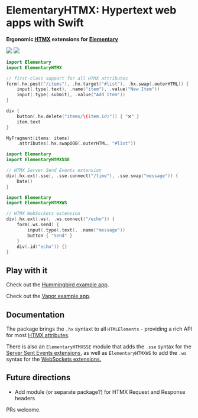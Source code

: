 # ElementaryHTMX: Hypertext web apps with Swift

**Ergonomic [HTMX](https://htmx.org/) extensions for [Elementary](https://github.com/sliemeobn/elementary)**

[![](https://img.shields.io/endpoint?url=https%3A%2F%2Fswiftpackageindex.com%2Fapi%2Fpackages%2Fsliemeobn%2Felementary-htmx%2Fbadge%3Ftype%3Dswift-versions)](https://swiftpackageindex.com/sliemeobn/elementary-htmx) [![](https://img.shields.io/endpoint?url=https%3A%2F%2Fswiftpackageindex.com%2Fapi%2Fpackages%2Fsliemeobn%2Felementary-htmx%2Fbadge%3Ftype%3Dplatforms)](https://swiftpackageindex.com/sliemeobn/elementary-htmx)

```swift
import Elementary
import ElementaryHTMX

// first-class support for all HTMX attributes
form(.hx.post("/items"), .hx.target("#list"), .hx.swap(.outerHTML)) {
    input(.type(.text), .name("item"), .value("New Item"))
    input(.type(.submit), .value("Add Item"))
}

div {
    button(.hx.delete("items/\(item.id)")) { "❌" }
    item.text
}

MyFragment(items: items)
    .attributes(.hx.swapOOB(.outerHTML, "#list"))
```

```swift
import Elementary
import ElementaryHTMXSSE

// HTMX Server Send Events extension
div(.hx.ext(.sse), .sse.connect("/time"), .sse.swap("message")) {
    Date()
}
```

```swift
import Elementary
import ElementaryHTMXWS

// HTMX WebSockets extension
div(.hx.ext(.ws), .ws.connect("/echo")) {
    form(.ws.send) {
        input(.type(.text), .name("message"))
        button { "Send" }
    }
    div(.id("echo")) {}
}
```

## Play with it

Check out the [Hummingbird example app](https://github.com/sliemeobn/elementary-htmx/tree/main/Examples/HummingbirdDemo).

Check out the [Vapor example app](https://github.com/sliemeobn/elementary-htmx/tree/main/Examples/VaporDemo).

## Documentation

The package brings the `.hx` syntaxt to all `HTMLElements` - providing a rich API for most [HTMX attributes](https://htmx.org/docs/).

There is also an `ElementaryHTMXSSE` module that adds the `.sse` syntax for the [Server Sent Events extensions](https://github.com/bigskysoftware/htmx-extensions/blob/main/src/sse/README.md), as well as `ElementaryHTMXWS` to add the `.ws` syntax for the [WebSockets extensions.](https://github.com/bigskysoftware/htmx-extensions/blob/main/src/ws/README.md)

## Future directions

- Add module (or separate package?) for HTMX Request and Response headers

PRs welcome.
